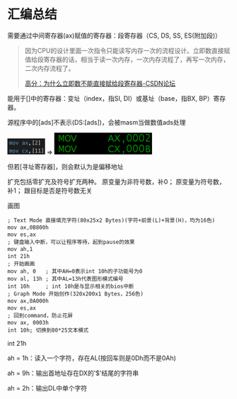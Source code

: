 # 汇编总结

需要通过中间寄存器(ax)赋值的寄存器：段寄存器（CS, DS, SS, ES(附加段)）

> 因为CPU的设计里面一次指令只能读写内存一次的流程设计。立即数直接赋值给段寄存器的话，相当于读一次内存，一次内存流程了，再写一次内存，二次内存流程了。
>
> [高分：为什么立即数不能直接赋给段寄存器-CSDN论坛](https://bbs.csdn.net/topics/340215235)



能用于[]中的寄存器：变址（index，指SI, DI）或基址（base，指BX, BP）寄存器。



源程序中的[ads]不表示(DS:[ads])，会被masm当做数值ads处理

<img src="Sep25.assets/image-20191007101944690.png" alt="image-20191007101944690" style="zoom:50%;" /> $\Longrightarrow$ <img src="Sep25.assets/image-20191007102016154.png" alt="image-20191007102016154" style="zoom:50%;" />

但若[寻址寄存器]，则会默认为是偏移地址



扩充包括零扩充及符号扩充两种。
原变量为非符号数，补0；
原变量为符号数，补1；
跟目标是否是符号数无关



画图

```assembly
; Text Mode 直接填充字符(80x25x2 Bytes)(字符+前景(L)+背景(H)，均为16色)
mov ax,0B800h
mov es,ax
; 键盘输入中断，可以让程序等待，起到pause的效果
mov ah,1
int 21h
; 开始画画
mov ah, 0  	; 其中AH=0表示int 10h的子功能号为0
mov al, 13h ; 其中AL=13h代表图形模式编号
int 10h     ; int 10h是与显示相关的bios中断
; Graph Mode 开始创作(320x200x1 Bytes，256色)
mov ax,0A000h
mov es,ax
; 回到command，防止花屏
mov ax, 0003h
int 10h; 切换到80*25文本模式
```



int 21h

ah = 1h：读入一个字符，存在AL(按回车则是0Dh而不是0Ah)

ah = 9h：输出首地址存在DX的'$'结尾的字符串

ah = 2h：输出DL中单个字符